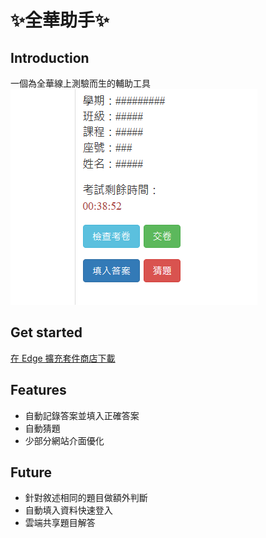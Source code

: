 # ✨全華助手✨

## Introduction
一個為全華線上測驗而生的輔助工具\
![preview image](assets/extension/preview-image.png)

## Get started
[在 Edge 擴充套件商店下載](https://microsoftedge.microsoft.com/addons/detail/%E5%85%A8%E8%8F%AF%E5%8A%A9%E6%89%8B/caddmfhjodlapcapohemggjjaboahpdp?hl=en-US)

## Features
- 自動記錄答案並填入正確答案
- 自動猜題
- 少部分網站介面優化

## Future
- 針對敘述相同的題目做額外判斷
- 自動填入資料快速登入
- 雲端共享題目解答
